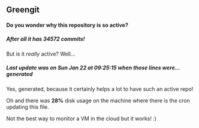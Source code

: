 ## Greengit

#### Do you wonder why this repository is so active?

##### After all it has 34572 commits!

But is it *really* active? Well...

##### Last update was on Sun Jan 22 at 09:25:15 when those lines were... generated

Yes, generated, because it certainly helps a lot to have such an active repo!

Oh and there was **28%** disk usage on the machine
where there is the cron updating this file.

Not the best way to monitor a VM in the cloud but it works! :)
